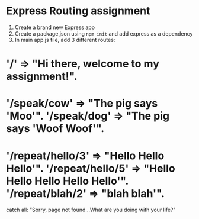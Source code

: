 # Express Routing assignment

1. Create a brand new Express app
2. Create a package.json using `npm init` and add express as a dependency
3. In main app.js file, add 3 different routes:

'/' =>  "Hi there, welcome to my assignment!".
==============================================
'/speak/cow' =>  "The pig says 'Moo'".
'/speak/dog' =>  "The pig says 'Woof Woof'".
==============================================
'/repeat/hello/3' =>  "Hello Hello Hello'".
'/repeat/hello/5' =>  "Hello Hello Hello Hello Hello'".
'/repeat/blah/2' =>  "blah blah'".
==============================================
catch all:
"Sorry, page not found...What are you doing with your life?"
